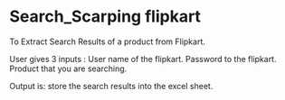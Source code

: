 # Search_Scarping flipkart
To Extract Search Results of a product from Flipkart.

User gives 3 inputs :
User name of the flipkart.
Password to the flipkart.
Product that you are searching.

Output is: store the search results into the excel sheet.
